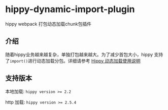 # hippy-dynamic-import-plugin

hippy webpack 打包动态加载chunk包插件

## 介绍

随着hippy业务越来越复杂，单独打包越来越大。为了减少首包大小，hippy 支持了`import()`进行动态加载分包。详细请参考 [Hippy 动态加载使用说明](https://hippyjs.org/#/guide/dynamic-import)

## 支持版本

本地加载: `hippy version >= 2.2`

http 加载: `hippy version >= 2.5.4`

